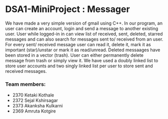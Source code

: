 # DSA1-MiniProject : Messager

We have made a very simple version of gmail using C++. In our program, an user can create an account, login and send a message to another existing user. User while logged-in in can view list of received, sent, deleted, starred messages and can also search for messages sent to/ received from an user. For every sent/ received message user can read it, delete it, mark it as important (star)/unstar or mark it as read/unread. Deleted messaages have been stored in a vector (trash). User can either permanently delete message from trash or simply view it. We have used a doubly linked list to store user accounts and two singly linked list per user to store sent and received messages.




### Team members:
- 2370 Ketaki Kothale
- 2372 Sejal Kshirsagar
- 2373 Akanksha Kulkarni
- 2369 Amruta Kotgire
